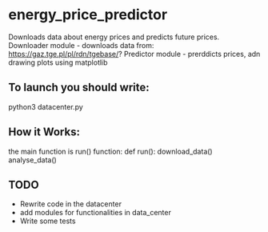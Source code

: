 # energy_price_predictor
Downloads data about energy prices and predicts future prices.
Downloader module - downloads data from: https://gaz.tge.pl/pl/rdn/tgebase/?
Predictor module - prerddicts prices, adn drawing plots using matplotlib
## To launch you should write:
python3 datacenter.py
## How it Works:
the main function is run() function:
   def run():
     download_data()
     analyse_data()

## TODO
- Rewrite code in the datacenter
- add modules for functionalities in data_center
- Write some tests
